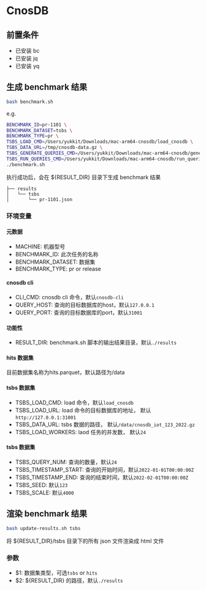 # CnosDB

## 前置条件

- 已安装 bc
- 已安装 jq
- 已安装 yq

## 生成 benchmark 结果

```bash
bash benchmark.sh
```

e.g.
```bash
BENCHMARK_ID=pr-1101 \
BENCHMARK_DATASET=tsbs \
BENCHMARK_TYPE=pr \
TSBS_LOAD_CMD=/Users/yukkit/Downloads/mac-arm64-cnosdb/load_cnosdb \
TSBS_DATA_URL=/tmp/cnosdb-data.gz \
TSBS_GENERATE_QUERIES_CMD=/Users/yukkit/Downloads/mac-arm64-cnosdb/generate_queries \
TSBS_RUN_QUERIES_CMD=/Users/yukkit/Downloads/mac-arm64-cnosdb/run_queries_cnosdb \
./benchmark.sh 
```

执行成功后，会在 ${RESULT_DIR} 目录下生成 benchmark 结果
```
├── results
│   └── tsbs
│       └── pr-1101.json
```

### 环境变量

#### 元数据

- MACHINE: 机器型号
- BENCHMARK_ID: 此次任务的名称
- BENCHMARK_DATASET: 数据集
- BENCHMARK_TYPE: pr or release

#### cnosdb cli
- CLI_CMD: cnosdb cli 命令，默认`cnosdb-cli`
- QUERY_HOST: 查询的目标数据库的host，默认`127.0.0.1`
- QUERY_PORT: 查询的目标数据库的port，默认`31001`

#### 功能性
- RESULT_DIR: benchmark.sh 脚本的输出结果目录，默认`./results`

#### hits 数据集

目前数据集名称为hits.parquet，默认路径为/data

#### tsbs 数据集

- TSBS_LOAD_CMD: load 命令，默认`load_cnosdb`
- TSBS_LOAD_URL: load 命令的目标数据库的地址， 默认`http://127.0.0.1:31001`
- TSBS_DATA_URL: tsbs 数据的路径， 默认`/data/cnosdb_iot_123_2022.gz`
- TSBS_LOAD_WORKERS: laod 任务的并发数， 默认`24`

#### tsbs 数据集
- TSBS_QUERY_NUM: 查询的数量，默认`24`
- TSBS_TIMESTAMP_START: 查询的开始时间，默认`2022-01-01T00:00:00Z`
- TSBS_TIMESTAMP_END: 查询的结束时间，默认`2022-02-01T00:00:00Z`
- TSBS_SEED: 默认`123`
- TSBS_SCALE: 默认`4000`

## 渲染 benchmark 结果

```bash
bash update-results.sh tsbs
```

将 ${RESULT_DIR}/tsbs 目录下的所有 json 文件渲染成 html 文件

### 参数

- $1: 数据集类型，可选`tsbs` or `hits`
- $2: ${RESULT_DIR} 的路径，默认`./results`
